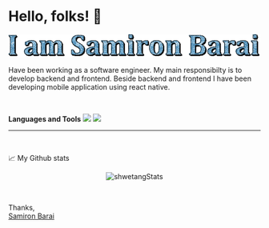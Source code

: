 # Hello, folks! :wave:
[![Samiorn Barai](samiron-barai.gif)](https://samironbarai.com/)

Have been working as a software engineer. My main responsibilty is to develop backend and frontend.
Beside backend and frontend I have been developing mobile application using react native.

<br>

**Languages and Tools**
<code><img height="35rem" src="https://cdn4.iconfinder.com/data/icons/scripting-and-programming-languages/512/php-256.png"/></code>
<code><img height="35rem" src="https://cdn0.iconfinder.com/data/icons/logos-brands-in-colors/128/react_color-512.png"/></code>
***

<br>

📈 My Github stats <br />
<p align="center">
  <img src="https://github-readme-stats.vercel.app/api?username=samironbarai&theme=dark&show_icons=true" alt="shwetangStats" />  
</p>

<br />

Thanks,
<br>
[Samiron Barai](https://samironbarai.com/)

